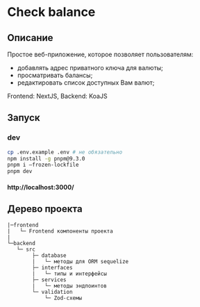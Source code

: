 # Check balance

## Описание

Простое веб-приложение, которое позволяет пользователям:

- добавлять адрес приватного ключа для валюты;
- просматривать балансы;
- редактировать список доступных Вам валют;

Frontend: NextJS, Backend: KoaJS

## Запуск

### dev

```bash
cp .env.example .env # не обязательно
npm install -g pnpm@9.3.0
pnpm i —frozen-lockfile
pnpm dev
```

#### http://localhost:3000/

## Дерево проекта

```text
|─frontend
|   └─ Frontend компоненты проекта
|
└─backend
   └─ src
        ├─ database
        |   └─ методы для ORM sequelize
        ├─ interfaces
        |   └─ типы и интерфейсы
        ├─ services
        |   └─ методы эндпоинтов
        └─ validation
            └─ Zod-схемы
```
